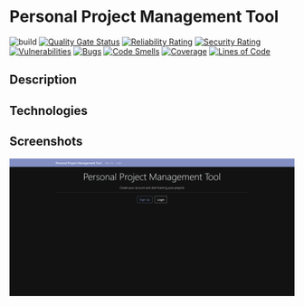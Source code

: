 # Personal Project Management Tool

![build](https://github.com/MajinPierce/ProjectManagementTool-Heroku/actions/workflows/main_projectmanagementtool.yml/badge.svg?event=push)
[![Quality Gate Status](https://pmt-sonarqube.azurewebsites.net/api/project_badges/measure?project=MajinPierce_ProjectManagementTool-Heroku&metric=alert_status&token=c340e151415bfbc1ee14f94397609b5432e878f5)](https://pmt-sonarqube.azurewebsites.net/dashboard?id=MajinPierce_ProjectManagementTool-Heroku)
[![Reliability Rating](https://pmt-sonarqube.azurewebsites.net/api/project_badges/measure?project=MajinPierce_ProjectManagementTool-Heroku&metric=reliability_rating&token=c340e151415bfbc1ee14f94397609b5432e878f5)](https://pmt-sonarqube.azurewebsites.net/dashboard?id=MajinPierce_ProjectManagementTool-Heroku)
[![Security Rating](https://pmt-sonarqube.azurewebsites.net/api/project_badges/measure?project=MajinPierce_ProjectManagementTool-Heroku&metric=security_rating&token=c340e151415bfbc1ee14f94397609b5432e878f5)](https://pmt-sonarqube.azurewebsites.net/dashboard?id=MajinPierce_ProjectManagementTool-Heroku)
[![Vulnerabilities](https://pmt-sonarqube.azurewebsites.net/api/project_badges/measure?project=MajinPierce_ProjectManagementTool-Heroku&metric=vulnerabilities&token=c340e151415bfbc1ee14f94397609b5432e878f5)](https://pmt-sonarqube.azurewebsites.net/dashboard?id=MajinPierce_ProjectManagementTool-Heroku)
[![Bugs](https://pmt-sonarqube.azurewebsites.net/api/project_badges/measure?project=MajinPierce_ProjectManagementTool-Heroku&metric=bugs&token=c340e151415bfbc1ee14f94397609b5432e878f5)](https://pmt-sonarqube.azurewebsites.net/dashboard?id=MajinPierce_ProjectManagementTool-Heroku)
[![Code Smells](https://pmt-sonarqube.azurewebsites.net/api/project_badges/measure?project=MajinPierce_ProjectManagementTool-Heroku&metric=code_smells&token=c340e151415bfbc1ee14f94397609b5432e878f5)](https://pmt-sonarqube.azurewebsites.net/dashboard?id=MajinPierce_ProjectManagementTool-Heroku)
[![Coverage](https://pmt-sonarqube.azurewebsites.net/api/project_badges/measure?project=MajinPierce_ProjectManagementTool-Heroku&metric=coverage&token=c340e151415bfbc1ee14f94397609b5432e878f5)](https://pmt-sonarqube.azurewebsites.net/dashboard?id=MajinPierce_ProjectManagementTool-Heroku)
[![Lines of Code](https://pmt-sonarqube.azurewebsites.net/api/project_badges/measure?project=MajinPierce_ProjectManagementTool-Heroku&metric=ncloc&token=c340e151415bfbc1ee14f94397609b5432e878f5)](https://pmt-sonarqube.azurewebsites.net/dashboard?id=MajinPierce_ProjectManagementTool-Heroku)

## Description

## Technologies

## Screenshots
![Alt text](/img/ppmt-landing.png?raw=true "Landing Page")
